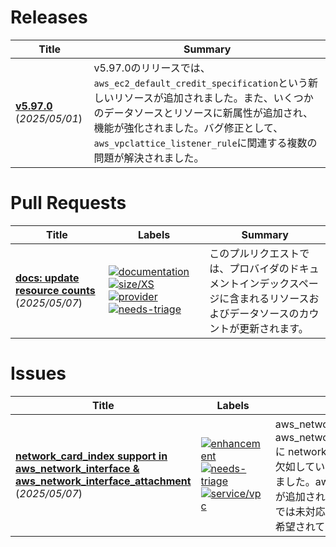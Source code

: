 # Releases

| Title | Summary |
| --- | --- |
| **[v5.97.0](https://github.com/hashicorp/terraform-provider-aws/releases/tag/v5.97.0)** (_2025/05/01_) | v5.97.0のリリースでは、`aws_ec2_default_credit_specification`という新しいリソースが追加されました。また、いくつかのデータソースとリソースに新属性が追加され、機能が強化されました。バグ修正として、`aws_vpclattice_listener_rule`に関連する複数の問題が解決されました。 |

# Pull Requests

| Title | Labels | Summary |
| --- | --- | --- |
| **[docs: update resource counts](https://github.com/hashicorp/terraform-provider-aws/pull/42511)** (_2025/05/07_) | [![documentation](https://img.shields.io/badge/-documentation-f4ecff)](https://github.com/hashicorp/terraform-provider-aws/labels/documentation) [![size/XS](https://img.shields.io/badge/-size/XS-62d4dc)](https://github.com/hashicorp/terraform-provider-aws/labels/size/XS) [![provider](https://img.shields.io/badge/-provider-844fba)](https://github.com/hashicorp/terraform-provider-aws/labels/provider) [![needs-triage](https://img.shields.io/badge/-needs--triage-dc477d)](https://github.com/hashicorp/terraform-provider-aws/labels/needs-triage) | このプルリクエストでは、プロバイダのドキュメントインデックスページに含まれるリソースおよびデータソースのカウントが更新されます。 |

# Issues

| Title | Labels | Summary |
| --- | --- | --- |
| **[network_card_index support in aws_network_interface & aws_network_interface_attachment](https://github.com/hashicorp/terraform-provider-aws/issues/42512)** (_2025/05/07_) | [![enhancement](https://img.shields.io/badge/-enhancement-844fba)](https://github.com/hashicorp/terraform-provider-aws/labels/enhancement) [![needs-triage](https://img.shields.io/badge/-needs--triage-dc477d)](https://github.com/hashicorp/terraform-provider-aws/labels/needs-triage) [![service/vpc](https://img.shields.io/badge/-service/vpc-7b42bc)](https://github.com/hashicorp/terraform-provider-aws/labels/service/vpc) | aws_network_interface と aws_network_interface_attachment に network_card_index サポートが欠如しているという問題が報告されました。aws_instance ではこの機能が追加されたものの、他のリソースでは未対応です。この改善の実装は希望されていません。 |

